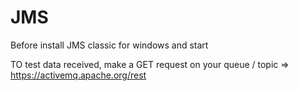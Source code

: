 # JMS


Before install JMS classic for windows and start



TO test data received, make a GET request on your queue / topic => https://activemq.apache.org/rest